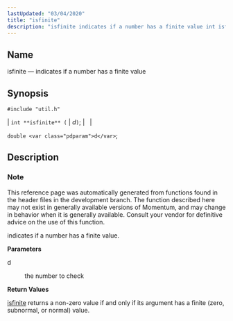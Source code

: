 ```yaml
---
lastUpdated: "03/04/2020"
title: "isfinite"
description: "isfinite indicates if a number has a finite value int isfinite d double d This reference page was automatically generated from functions found in the header files in the development branch The function described here may not exist in generally available versions of Momentum and may change in behavior when..."
---
```


<a name="apis.isfinite"></a> 
## Name

isfinite — indicates if a number has a finite value

## Synopsis

`#include "util.h"`

| `int **isfinite** (` | <var class="pdparam">d</var>`)`; |   |

`double <var class="pdparam">d</var>`;<a name="idp64109632"></a> 
## Description

### Note

This reference page was automatically generated from functions found in the header files in the development branch. The function described here may not exist in generally available versions of Momentum, and may change in behavior when it is generally available. Consult your vendor for definitive advice on the use of this function.

indicates if a number has a finite value.

**<a name="idp64112496"></a> Parameters**

<dl class="variablelist">

<dt>d</dt>

<dd>

the number to check

</dd>

</dl>

**<a name="idp64115216"></a> Return Values**

[isfinite](/momentum/3/3-api/apis-isfinite) returns a non-zero value if and only if its argument has a finite (zero, subnormal, or normal) value.